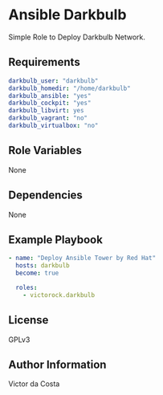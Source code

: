 Ansible Darkbulb
=========

Simple Role to Deploy Darkbulb Network.

Requirements
------------

```YAML
darkbulb_user: "darkbulb"
darkbulb_homedir: "/home/darkbulb"
darkbulb_ansible: "yes"
darkbulb_cockpit: "yes"
darkbulb_libvirt: yes
darkbulb_vagrant: "no"
darkbulb_virtualbox: "no"
```

Role Variables
--------------

None

Dependencies
------------

None

Example Playbook
----------------

```YAML
- name: "Deploy Ansible Tower by Red Hat"
  hosts: darkbulb
  become: true

  roles:
    - victorock.darkbulb
```

License
-------

GPLv3

Author Information
------------------

Victor da Costa
